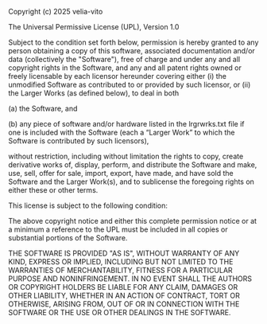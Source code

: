 Copyright (c) 2025 velia-vito

The Universal Permissive License (UPL), Version 1.0

Subject to the condition set forth below, permission is hereby granted to any person obtaining a
copy of this software, associated documentation and/or data (collectively the "Software"), free of
charge and under any and all copyright rights in the Software, and any and all patent rights owned
or freely licensable by each licensor hereunder covering either (i) the unmodified Software as
contributed to or provided by such licensor, or (ii) the Larger Works (as defined below), to deal
in both

(a) the Software, and

(b) any piece of software and/or hardware listed in the lrgrwrks.txt file if one is included with
the Software (each a “Larger Work” to which the Software is contributed by such licensors),

without restriction, including without limitation the rights to copy, create derivative works of,
display, perform, and distribute the Software and make, use, sell, offer for sale, import, export,
have made, and have sold the Software and the Larger Work(s), and to sublicense the foregoing rights
on either these or other terms.

This license is subject to the following condition:

The above copyright notice and either this complete permission notice or at a minimum a reference to
the UPL must be included in all copies or substantial portions of the Software.

THE SOFTWARE IS PROVIDED "AS IS", WITHOUT WARRANTY OF ANY KIND, EXPRESS OR IMPLIED, INCLUDING BUT
NOT LIMITED TO THE WARRANTIES OF MERCHANTABILITY, FITNESS FOR A PARTICULAR PURPOSE AND
NONINFRINGEMENT. IN NO EVENT SHALL THE AUTHORS OR COPYRIGHT HOLDERS BE LIABLE FOR ANY CLAIM, DAMAGES
OR OTHER LIABILITY, WHETHER IN AN ACTION OF CONTRACT, TORT OR OTHERWISE, ARISING FROM, OUT OF OR IN
CONNECTION WITH THE SOFTWARE OR THE USE OR OTHER DEALINGS IN THE SOFTWARE.
